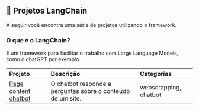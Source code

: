 ## 🦜 Projetos LangChain
A seguir você encontra uma série de projetos utilizando o framework.

### O que é o LangChain?
É um framework para facilitar o trabalho com Large Language Models, como o chatGPT por exemplo.

| Projeto              | Descrição                | Categorias                 |
| :-------------------- | :--------------------- |:--------------------------- |
|     [Page content chatbot](https://github.com/lucas-mithidieri/langchain/tree/main/page-content-chatbot)       |     O chatbot responde a perguntas sobre o conteúdo de um site.      |      webscrapping, chatbot           |
